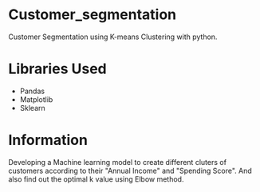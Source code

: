 # Customer_segmentation

Customer Segmentation using K-means Clustering with python.

# Libraries Used
- Pandas
- Matplotlib
- Sklearn

# Information
Developing a Machine learning model to create different cluters of customers according to their "Annual Income" and "Spending Score".
And also find out the optimal k value using Elbow method.
